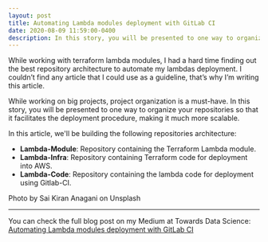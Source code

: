 ```yaml
---
layout: post
title: Automating Lambda modules deployment with GitLab CI
date: 2020-08-09 11:59:00-0400
description: In this story, you will be presented to one way to organize your repositories so that it facilitates the deployment procedure, making it much more scalable.
---
```


While working with terraform lambda modules, I had a hard time finding out the best repository architecture to automate my lambdas deployment. I couldn’t find any article that I could use as a guideline, that’s why I’m writing this article.

While working on big projects, project organization is a must-have. In this story, you will be presented to one way to organize your repositories so that it facilitates the deployment procedure, making it much more scalable.

In this article, we'll be building the following repositories architecture:

* **Lambda-Module**: Repository containing the Terraform Lambda module.
* **Lambda-Infra**: Repository containing Terraform code for deployment into AWS.
* **Lambda-Code**: Repository containing the lambda code for deployment using Gitlab-CI.

<div class="row">
    <div class="col-sm mt-3 mt-md-0">
        <img class="img-fluid rounded z-depth-1" src="{{ '/assets/img/gitlab-ci.jpg' | relative_url }}" alt="" title="GItlab-ci Image"/>
    </div>
</div>
<div class="caption">
    Photo by Sai Kiran Anagani on Unsplash
</div>

***

You can check the full blog post on my Medium at Towards Data Science: [Automating Lambda modules deployment with GitLab CI](https://towardsdatascience.com/automating-lambda-modules-deployment-with-gitlab-ci-b34cc58a7ac0)